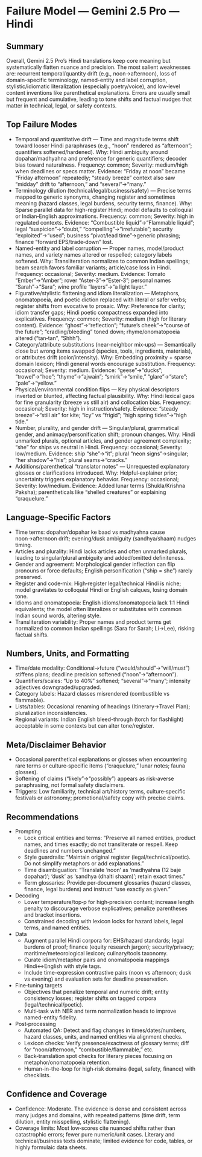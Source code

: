 # Failure Model — Gemini 2.5 Pro — Hindi

## Summary
Overall, Gemini 2.5 Pro’s Hindi translations keep core meaning but systematically flatten nuance and precision. The most salient weaknesses are: recurrent temporal/quantity drift (e.g., noon→afternoon), loss of domain-specific terminology, named-entity and label corruption, stylistic/idiomatic literalization (especially poetry/voice), and low‑level content inventions like parenthetical explanations. Errors are usually small but frequent and cumulative, leading to tone shifts and factual nudges that matter in technical, legal, or safety contexts.

## Top Failure Modes
- Temporal and quantitative drift — Time and magnitude terms shift toward looser Hindi paraphrases (e.g., “noon” rendered as “afternoon”; quantifiers softened/hardened). Why: Hindi ambiguity around dopahar/madhyahna and preference for generic quantifiers; decoder bias toward naturalness. Frequency: common; Severity: medium/high when deadlines or specs matter. Evidence: “Friday at noon” became “Friday afternoon” repeatedly; “steady breeze” context also saw “midday” drift to “afternoon,” and “several”→“many.”
- Terminology dilution (technical/legal/business/safety) — Precise terms mapped to generic synonyms, changing register and sometimes meaning (hazard classes, legal burdens, security terms, finance). Why: Sparse parallel data for high-register Hindi; model defaults to colloquial or Indian‑English approximations. Frequency: common; Severity: high in regulated contexts. Evidence: “Combustible liquid”→“Flammable liquid”; legal “suspicion”→“doubt,” “compelling”→“irrefutable”; security “exploited”→“used”; business “pivot/lead time”→generic phrasing; finance “forward EPS/trade‑down” lost.
- Named-entity and label corruption — Proper names, model/product names, and variety names altered or respelled; category labels softened. Why: Transliteration normalizes to common Indian spellings; beam search favors familiar variants; article/case loss in Hindi. Frequency: occasional; Severity: medium. Evidence: Tomato “Ember”→“Amber”; rover “Aster‑3”→“Ester‑3”; personal names “Sarah”→“Sara”; wine profile “layers”→“a light layer.”
- Figurative/stylistic flattening and idiom literalization — Metaphors, onomatopoeia, and poetic diction replaced with literal or safer verbs; register shifts from evocative to prosaic. Why: Preference for clarity; idiom transfer gaps; Hindi poetic compactness expanded into explicatives. Frequency: common; Severity: medium (high for literary content). Evidence: “ghost”→“reflection”; “future’s cheek”→“course of the future”; “cradling/bleeding” toned down; rhyme/onomatopoeia altered (“tan‑tan”, “Shhh”).
- Category/attribute substitutions (near‑neighbor mix‑ups) — Semantically close but wrong items swapped (species, tools, ingredients, materials), or attributes drift (color/intensity). Why: Embedding proximity + sparse domain lexicon; Hindi general words encourage substitution. Frequency: occasional; Severity: medium. Evidence: “geese”→“ducks”; “trowel”→“hoe”; “thyme”→“ajwain”; “smirk”→“smile,” “glare”→“stare”; “pale”→“yellow.”
- Physical/environmental condition flips — Key physical descriptors inverted or blunted, affecting factual plausibility. Why: Hindi lexical gaps for fine granularity (breeze vs still air) and collocation bias. Frequency: occasional; Severity: high in instruction/safety. Evidence: “steady breeze”→“still air” for kite; “icy” vs “frigid”; “high spring tides”→“high tide.”
- Number, plurality, and gender drift — Singular/plural, grammatical gender, and animacy/personification shift; pronoun changes. Why: Hindi unmarked plurals, optional articles, and gender agreement complexity; “she” for ships vs neutral in Hindi. Frequency: occasional; Severity: low/medium. Evidence: ship “she”→“it”; plural “neon signs”→singular; “her shadow”→“his”; plural seams→“cracks.”
- Additions/parenthetical “translator notes” — Unrequested explanatory glosses or clarifications introduced. Why: Helpful‑explainer prior; uncertainty triggers explanatory behavior. Frequency: occasional; Severity: low/medium. Evidence: Added lunar terms (Shukla/Krishna Paksha); parentheticals like “shelled creatures” or explaining “craquelure.”

## Language‑Specific Factors
- Time terms: dopahar/dopahar ke baad vs madhyahna cause noon→afternoon drift; evening/dusk ambiguity (sandhya/shaam) nudges timing.
- Articles and plurality: Hindi lacks articles and often unmarked plurals, leading to singular/plural ambiguity and added/omitted definiteness.
- Gender and agreement: Morphological gender inflection can flip pronouns or force defaults; English personification (“ship = she”) rarely preserved.
- Register and code‑mix: High‑register legal/technical Hindi is niche; model gravitates to colloquial Hindi or English calques, losing domain tone.
- Idioms and onomatopoeia: English idioms/onomatopoeia lack 1:1 Hindi equivalents; the model often literalizes or substitutes with common Indian sound words, altering style.
- Transliteration variability: Proper names and product terms get normalized to common Indian spellings (Sara for Sarah; Li→Lee), risking factual shifts.

## Numbers, Units, and Formatting
- Time/date modality: Conditional→future (“would/should”→“will/must”) stiffens plans; deadline precision softened (“noon”→“afternoon”).
- Quantifiers/scales: “Up to 40%” softened; “several”→“many”; intensity adjectives downgraded/upgraded.
- Category labels: Hazard classes misrendered (combustible vs flammable).
- Lists/tables: Occasional renaming of headings (Itinerary→Travel Plan); pluralization inconsistencies.
- Regional variants: Indian English bleed-through (torch for flashlight) acceptable in some contexts but can alter tone/register.

## Meta/Disclaimer Behavior
- Occasional parenthetical explanations or glosses when encountering rare terms or culture‑specific items (“craquelure,” lunar notes; fauna glosses).
- Softening of claims (“likely”→“possibly”) appears as risk‑averse paraphrasing, not formal safety disclaimers.
- Triggers: Low familiarity, technical art/history terms, culture‑specific festivals or astronomy; promotional/safety copy with precise claims.

## Recommendations
- Prompting
  - Lock critical entities and terms: “Preserve all named entities, product names, and times exactly; do not transliterate or respell. Keep deadlines and numbers unchanged.”
  - Style guardrails: “Maintain original register (legal/technical/poetic). Do not simplify metaphors or add explanations.”
  - Time disambiguation: “Translate ‘noon’ as ‘madhyahna (12 baje dopahar)’; ‘dusk’ as ‘sandhya (dhalti shaam)’; retain exact times.”
  - Term glossaries: Provide per‑document glossaries (hazard classes, finance, legal burdens) and instruct “use exactly as given.”
- Decoding
  - Lower temperature/top‑p for high‑precision content; increase length penalty to discourage verbose explicatives; penalize parentheses and bracket insertions.
  - Constrained decoding with lexicon locks for hazard labels, legal terms, and named entities.
- Data
  - Augment parallel Hindi corpora for: EHS/hazard standards; legal burdens of proof; finance (equity research jargon); security/privacy; maritime/meteorological lexicon; culinary/tools taxonomy.
  - Curate idiom/metaphor pairs and onomatopoeia mappings Hindi↔English with style tags.
  - Include time-expression contrastive pairs (noon vs afternoon; dusk vs evening) and evaluation sets for deadline preservation.
- Fine‑tuning targets
  - Objectives that penalize temporal and numeric drift; entity consistency losses; register shifts on tagged corpora (legal/technical/poetic).
  - Multi‑task with NER and term normalization heads to improve named-entity fidelity.
- Post‑processing
  - Automated QA: Detect and flag changes in times/dates/numbers, hazard classes, units, and named entities via alignment checks.
  - Lexicon checks: Verify presence/exactness of glossary terms; diff for “noon/afternoon,” “combustible/flammable,” etc.
  - Back‑translation spot checks for literary pieces focusing on metaphor/onomatopoeia retention.
  - Human-in-the-loop for high‑risk domains (legal, safety, finance) with checklists.

## Confidence and Coverage
- Confidence: Moderate. The evidence is dense and consistent across many judges and domains, with repeated patterns (time drift, term dilution, entity misspelling, stylistic flattening).
- Coverage limits: Most low‑scores cite nuanced shifts rather than catastrophic errors; fewer pure numeric/unit cases. Literary and technical/business texts dominate; limited evidence for code, tables, or highly formulaic data sheets.